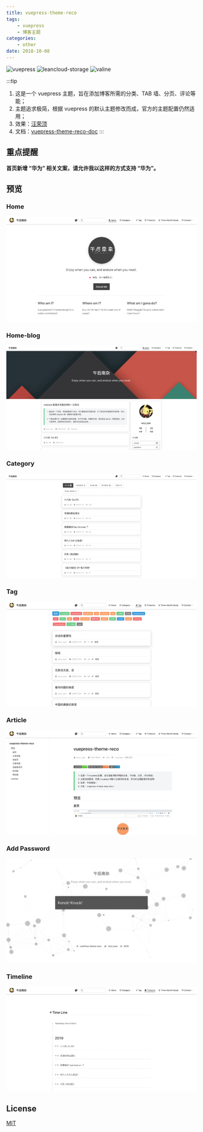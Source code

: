 ```yaml
---
title: vuepress-theme-reco
tags:
    - vuepress
    - 博客主题
categories:
    - other
date: 2018-10-08
---
```


![vuepress](https://img.shields.io/badge/vuepress-0.14.8-brightgreen.svg)
![leancloud-storage](https://img.shields.io/badge/leancloud--storage-3.10.1-orange.svg)
![valine](https://img.shields.io/badge/valine-1.3.4-blue.svg)

:::tip

1. 这是一个 vuepress 主题，旨在添加博客所需的分类、TAB 墙、分页、评论等能；<br>
2. 主题追求极简，根据 vuepress 的默认主题修改而成，官方的主题配置仍然适用；<br>
3. 效果：[汪荣顶](www.fedtop.com) <br>
4. 文档：[vuepress-theme-reco-doc](https://vuepress-theme-reco.recoluan.com)
   :::

<!-- more -->

## 重点提醒

**首页新增 “华为” 相关文案，请允许我以这样的方式支持 “华为”。**

## 预览

### Home

![home.png](../../images/1.png)

### Home-blog

![home.png](../../images/1-2.png)

### Category

![category.png](../../images/2.png)

### Tag

![tag.png](../../images/3.png)

### Article

![article.png](../../images/4.png)

### Add Password

![password.png](../../images/5.png)

### Timeline

![timeline.png](../../images/6.png)

## License

[MIT](https://github.com/recoluan/vuepress-theme-reco/blob/master/LICENSE)
